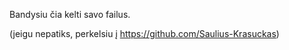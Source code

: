 Bandysiu čia kelti savo failus.

(jeigu nepatiks, perkelsiu į https://github.com/Saulius-Krasuckas)

